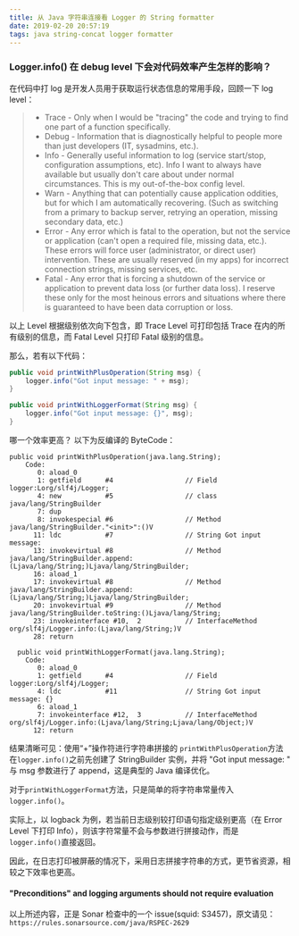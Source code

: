 ```yaml
---
title: 从 Java 字符串连接看 Logger 的 String formatter
date: 2019-02-20 20:57:19
tags: java string-concat logger formatter
---
```


### Logger.info() 在 debug level 下会对代码效率产生怎样的影响？
在代码中打 log 是开发人员用于获取运行状态信息的常用手段，回顾一下 log level：
>- Trace - Only when I would be "tracing" the code and trying to find one part of a function specifically.
>- Debug - Information that is diagnostically helpful to people more than just developers (IT, sysadmins, etc.).
>- Info - Generally useful information to log (service start/stop, configuration assumptions, etc). Info I want to always have available but usually don't care about under normal circumstances. This is my out-of-the-box config level.
>- Warn - Anything that can potentially cause application oddities, but for which I am automatically recovering. (Such as switching from a primary to backup server, retrying an operation, missing secondary data, etc.)
>- Error - Any error which is fatal to the operation, but not the service or application (can't open a required file, missing data, etc.). These errors will force user (administrator, or direct user) intervention. These are usually reserved (in my apps) for incorrect connection strings, missing services, etc.
>- Fatal - Any error that is forcing a shutdown of the service or application to prevent data loss (or further data loss). I reserve these only for the most heinous errors and situations where there is guaranteed to have been data corruption or loss.

以上 Level 根据级别依次向下包含，即 Trace Level 可打印包括 Trace 在内的所有级别的信息，而 Fatal Level 只打印 Fatal 级别的信息。

那么，若有以下代码：
``` java
public void printWithPlusOperation(String msg) {
    logger.info("Got input message: " + msg);
}

public void printWithLoggerFormat(String msg) {
    logger.info("Got input message: {}", msg);
}
```

哪一个效率更高？
以下为反编译的 ByteCode：
```
public void printWithPlusOperation(java.lang.String);
    Code:
       0: aload_0
       1: getfield      #4                  // Field logger:Lorg/slf4j/Logger;
       4: new           #5                  // class java/lang/StringBuilder
       7: dup
       8: invokespecial #6                  // Method java/lang/StringBuilder."<init>":()V
      11: ldc           #7                  // String Got input message:
      13: invokevirtual #8                  // Method java/lang/StringBuilder.append:(Ljava/lang/String;)Ljava/lang/StringBuilder;
      16: aload_1
      17: invokevirtual #8                  // Method java/lang/StringBuilder.append:(Ljava/lang/String;)Ljava/lang/StringBuilder;
      20: invokevirtual #9                  // Method java/lang/StringBuilder.toString:()Ljava/lang/String;
      23: invokeinterface #10,  2           // InterfaceMethod org/slf4j/Logger.info:(Ljava/lang/String;)V
      28: return

  public void printWithLoggerFormat(java.lang.String);
    Code:
       0: aload_0
       1: getfield      #4                  // Field logger:Lorg/slf4j/Logger;
       4: ldc           #11                 // String Got input message: {}
       6: aload_1
       7: invokeinterface #12,  3           // InterfaceMethod org/slf4j/Logger.info:(Ljava/lang/String;Ljava/lang/Object;)V
      12: return
```
结果清晰可见：使用“+”操作符进行字符串拼接的 `printWithPlusOperation`方法在`logger.info()`之前先创建了 StringBuilder 实例，并将 "Got input message: " 与 msg 参数进行了 append，这是典型的 Java 编译优化。

对于`printWithLoggerFormat`方法，只是简单的将字符串常量传入`logger.info()`。

实际上，以 logback 为例，若当前日志级别较打印语句指定级别更高（在 Error Level 下打印 Info），则该字符常量不会与参数进行拼接动作，而是 `logger.info()`直接返回。

因此，在日志打印被屏蔽的情况下，采用日志拼接字符串的方式，更节省资源，相较之下效率也更高。

#### "Preconditions" and logging arguments should not require evaluation

以上所述内容，正是 Sonar 检查中的一个 issue(squid: S3457)，原文请见：`https://rules.sonarsource.com/java/RSPEC-2629`
